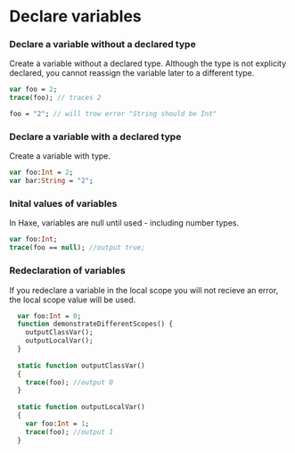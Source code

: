 [tags]: / "class"

# Declare variables

### Declare a variable without a declared type
Create a variable without a declared type. Although the type is not explicity declared, you cannot reassign the variable later to a different type.

```haxe
var foo = 2;
trace(foo); // traces 2

foo = "2"; // will trow error "String should be Int"
```


### Declare a variable with a declared type

Create a variable with type.

```haxe
var foo:Int = 2;
var bar:String = "2";
```

### Inital values of variables

In Haxe, variables are null until used - including number types.

```haxe
var foo:Int;
trace(foo == null); //output true;
```


### Redeclaration of variables

If you redeclare a variable in the local scope you will not recieve an error, the local scope value will be used.

```haxe
  var foo:Int = 0;
  function demonstrateDifferentScopes() {
    outputClassVar();
    outputLocalVar();
  }
  
  static function outputClassVar()
  {
    trace(foo); //output 0
  }
  
  static function outputLocalVar()
  {
    var foo:Int = 1;
	trace(foo); //output 1
  }
```
